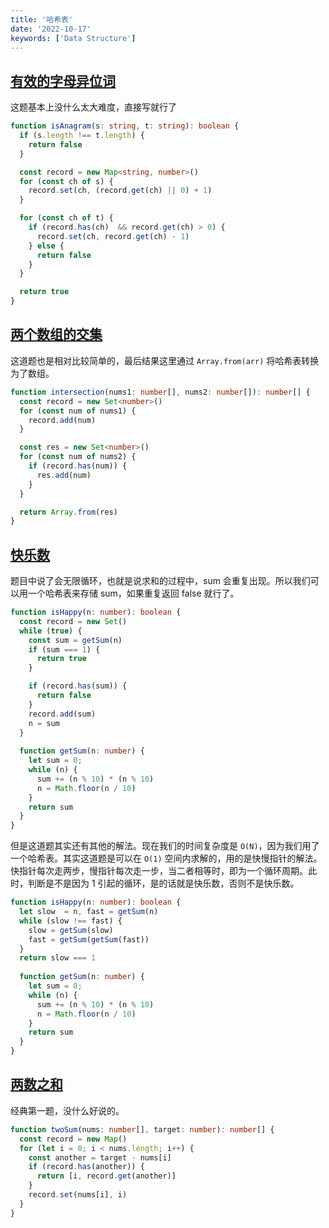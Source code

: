 ```yaml
---
title: '哈希表'
date: '2022-10-17'
keywords: ['Data Structure']
---
```


## [有效的字母异位词](https://leetcode.cn/problems/valid-anagram/)

这题基本上没什么太大难度，直接写就行了

```ts
function isAnagram(s: string, t: string): boolean {
  if (s.length !== t.length) {
    return false
  }

  const record = new Map<string, number>()
  for (const ch of s) {
    record.set(ch, (record.get(ch) || 0) + 1)
  }

  for (const ch of t) {
    if (record.has(ch)  && record.get(ch) > 0) {
      record.set(ch, record.get(ch) - 1)
    } else {
      return false
    }
  }

  return true
}
```

## [两个数组的交集](https://leetcode.cn/problems/intersection-of-two-arrays/)

这道题也是相对比较简单的，最后结果这里通过 `Array.from(arr)` 将哈希表转换为了数组。

```ts
function intersection(nums1: number[], nums2: number[]): number[] {
  const record = new Set<number>()
  for (const num of nums1) {
    record.add(num)
  }

  const res = new Set<number>()
  for (const num of nums2) {
    if (record.has(num)) {
      res.add(num)
    }
  }

  return Array.from(res)
}
```

## [快乐数](https://leetcode.cn/problems/happy-number/)

题目中说了会无限循环，也就是说求和的过程中，sum 会重复出现。所以我们可以用一个哈希表来存储 sum，如果重复返回 false 就行了。

```ts
function isHappy(n: number): boolean {
  const record = new Set()
  while (true) {
    const sum = getSum(n)
    if (sum === 1) {
      return true
    }

    if (record.has(sum)) {
      return false
    }
    record.add(sum)
    n = sum
  }
  
  function getSum(n: number) {
    let sum = 0;
    while (n) {
      sum += (n % 10) * (n % 10)
      n = Math.floor(n / 10)
    }
    return sum
  }
}
```

但是这道题其实还有其他的解法。现在我们的时间复杂度是 `O(N)`，因为我们用了一个哈希表。其实这道题是可以在 `O(1)` 空间内求解的，用的是快慢指针的解法。快指针每次走两步，慢指针每次走一步，当二者相等时，即为一个循环周期。此时，判断是不是因为 1 引起的循环，是的话就是快乐数，否则不是快乐数。

```ts
function isHappy(n: number): boolean {
  let slow  = n, fast = getSum(n)
  while (slow !== fast) {
    slow = getSum(slow)
    fast = getSum(getSum(fast))
  }
  return slow === 1
  
  function getSum(n: number) {
    let sum = 0;
    while (n) {
      sum += (n % 10) * (n % 10)
      n = Math.floor(n / 10)
    }
    return sum
  }
}
```

## [两数之和](https://leetcode.cn/problems/two-sum/)

经典第一题，没什么好说的。

```ts
function twoSum(nums: number[], target: number): number[] {
  const record = new Map()
  for (let i = 0; i < nums.length; i++) {
    const another = target - nums[i]
    if (record.has(another)) {
      return [i, record.get(another)]
    }
    record.set(nums[i], i)
  }
}
```
